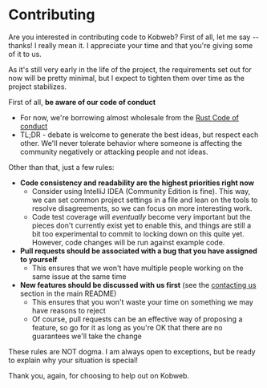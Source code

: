 # Contributing

Are you interested in contributing code to Kobweb? First of all, let me say -- thanks! I really mean it. I appreciate
your time and that you're giving some of it to us.

As it's still very early in the life of the project, the requirements set out for now will be pretty minimal, but I
expect to tighten them over time as the project stabilizes.

First of all, **be aware of our code of conduct**
* For now, we're borrowing almost wholesale from the
  [Rust Code of conduct](https://www.rust-lang.org/policies/code-of-conduct)
* TL;DR - debate is welcome to generate the best ideas, but respect each other. We'll never tolerate behavior where
  someone is affecting the community negatively or attacking people and not ideas.

Other than that, just a few rules:

* **Code consistency and readability are the highest priorities right now**
  * Consider using IntelliJ IDEA (Community Edition is fine). This way, we can set common project settings in a file and
  lean on the tools to resolve disagreements, so we can focus on more interesting work.
  * Code test coverage will _eventually_ become very important but the pieces don't currently exist yet to enable this,
  and things are still a bit too experimental to commit to locking down on this quite yet. However, code changes will
  be run against example code.
* **Pull requests should be associated with a bug that you have assigned to yourself**
  * This ensures that we won't have multiple people working on the same issue at the same time
* **New features should be discussed with us first** (see the
  [contacting us](https://github.com/varabyte/kobweb#connecting-with-us) section in the main README)
  * This ensures that you won't waste your time on something we may have reasons to reject
  * Of course, pull requests can be an effective way of proposing a feature, so go for it as long as you're OK that
  there are no guarantees we'll take the change

These rules are NOT dogma. I am always open to exceptions, but be ready to explain why your situation is special!

Thank you, again, for choosing to help out on Kobweb.